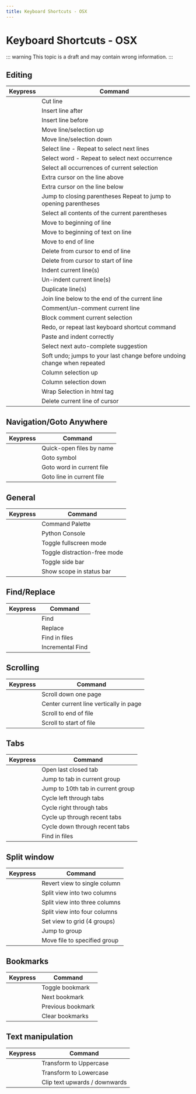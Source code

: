 ```yaml
---
title: Keyboard Shortcuts - OSX
---
```


# Keyboard Shortcuts - OSX

::: warning
This topic is a draft and may contain wrong information.
:::

## Editing

| Keypress                                 | Command                                                                  |
| ---------------------------------------- | ------------------------------------------------------------------------ |
| <Key k="command+x" />                    | Cut line                                                                 |
| <Key k="command+enter" />                | Insert line after                                                        |
| <Key k="command+shift+enter" />          | Insert line before                                                       |
| <Key k="command+ctrl+up" />              | Move line/selection up                                                   |
| <Key k="command+ctrl+down" />            | Move line/selection down                                                 |
| <Key k="command+l" />                    | Select line - Repeat to select next lines                                |
| <Key k="command+d" />                    | Select word - Repeat to select next occurrence                           |
| <Key k="ctrl+command+g" />               | Select all occurrences of current selection                              |
| <Key k="ctrl+shift+up" />                | Extra cursor on the line above                                           |
| <Key k="ctrl+shift+down" />              | Extra cursor on the line below                                           |
| <Key k="ctrl+m" />                       | Jump to closing parentheses Repeat to jump to opening parentheses        |
| <Key k="ctrl+shift+m" />                 | Select all contents of the current parentheses                           |
| <Key k="ctrl+a" />                       | Move to beginning of line                                                |
| <Key k="command+left" />                 | Move to beginning of text on line                                        |
| <Key k="ctrl+e, command+right" />        | Move to end of line                                                      |
| <Key k="command+k, command+k" />         | Delete from cursor to end of line                                        |
| <Key k="command+k, command+backspace" /> | Delete from cursor to start of line                                      |
| <Key k="command+]" />                    | Indent current line(s)                                                   |
| <Key k="command+[" />                    | Un-indent current line(s)                                                |
| <Key k="command+shift+d" />              | Duplicate line(s)                                                        |
| <Key k="command+j" />                    | Join line below to the end of the current line                           |
| <Key k="command+/" />                    | Comment/un-comment current line                                          |
| <Key k="command+option+/" />             | Block comment current selection                                          |
| <Key k="command+y" />                    | Redo, or repeat last keyboard shortcut command                           |
| <Key k="command+shift+v" />              | Paste and indent correctly                                               |
| <Key k="ctrl+space" />                   | Select next auto-complete suggestion                                     |
| <Key k="command+u" />                    | Soft undo; jumps to your last change before undoing change when repeated |
| <Key k="ctrl+shift+up" />                | Column selection up                                                      |
| <Key k="ctrl+shift+down" />              | Column selection down                                                    |
| <Key k="ctrl+shift+w" />                 | Wrap Selection in html tag                                               |
| <Key k="ctrl+shift+k" />                 | Delete current line of cursor                                            |


## Navigation/Goto Anywhere

| Keypress                         | Command                   |
| -------------------------------- | ------------------------- |
| <Key k="command+p, command+t" /> | Quick-open files by name  |
| <Key k="command+r" />            | Goto symbol               |
|                                  | Goto word in current file |
| <Key k="ctrl+g" />               | Goto line in current file |


## General

| Keypress                         | Command                      |
| -------------------------------- | ---------------------------- |
| <Key k="command+shift+p" />      | Command Palette              |
| <Key k="ctrl+`" />               | Python Console               |
| <Key k="ctrl+command+f" />       | Toggle fullscreen mode       |
| <Key k="ctrl+shift+command+f" /> | Toggle distraction-free mode |
| <Key k="command+k, command+b" /> | Toggle side bar              |
| <Key k="ctrl+shift+p" />         | Show scope in status bar     |


## Find/Replace

| Keypress                     | Command          |
| -----------------------      | ---------------- |
| <Key k="command+f" />        | Find             |
| <Key k="command+option+f" /> | Replace          |
| <Key k="command+shift+f" />  | Find in files    |
| <Key k="command+i" />        | Incremental Find |


## Scrolling

| Keypress                 | Command                                |
| ------------------------ | -------------------------------------- |
| <Key k="ctrl+v" />       | Scroll down one page                   |
| <Key k="ctrl+l" />       | Center current line vertically in page |
| <Key k="command+down" /> | Scroll to end of file                  |
| <Key k="command+up" />   | Scroll to start of file                |


## Tabs

| Keypress                     | Command                           |
| ---------------------------- | --------------------------------- |
| <Key k="command+shift+t" />  | Open last closed tab              |
| <Key k="command+[1-9]" />    | Jump to tab in current group      |
| <Key k="command+0" />        | Jump to 10th tab in current group |
| <Key k="command+shift+[" />  | Cycle left through tabs           |
| <Key k="command+shift+]" />  | Cycle right through tabs          |
| <Key k="ctrl+tab" />         | Cycle up through recent tabs      |
| <Key k="shift+ctrl+tab" />   | Cycle down through recent tabs    |
|                              | Find in files                     |


## Split window


| Keypress                     | Command                       |
| ---------------------------- | ----------------------------- |
| <Key k="command+option+1" /> | Revert view to single column  |
| <Key k="command+option+2" /> | Split view into two columns   |
| <Key k="command+option+3" /> | Split view into three columns |
| <Key k="command+option+4" /> | Split view into four columns  |
| <Key k="command+option+5" /> | Set view to grid (4 groups)   |
| <Key k="ctrl+[1-4]" />       | Jump to group                 |
| <Key k="ctrl+shift+[1-4]" /> | Move file to specified group  |


## Bookmarks


| Keypress                     | Command           |
| ---------------------------- | ----------------- |
| <Key k="command+f2" />       | Toggle bookmark   |
| <Key k="f2" />               | Next bookmark     |
| <Key k="shift+f2" />         | Previous bookmark |
| <Key k="shift+command+f2" /> | Clear bookmarks   |


## Text manipulation


| Keypress                                         | Command                                       |
| ------------------------------------------------ | -----------------------------                 |
| <Key k="command+k, command+u" />                 | Transform to Uppercase                        |
| <Key k="command+k, command+l" />                 | Transform to Lowercase                        |
| <Key k="command+ctrl+up, command+ctrl+down" />   | Clip text upwards / downwards                 |

